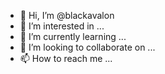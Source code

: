 - 👋 Hi, I’m @blackavalon
- 👀 I’m interested in ...
- 🌱 I’m currently learning ...
- 💞️ I’m looking to collaborate on ...
- 📫 How to reach me ...

<!---
blackavalon/blackavalon is a ✨ special ✨ repository because its `README.md` (this file) appears on your GitHub profile.
You can click the Preview link to take a look at your changes.
--->
